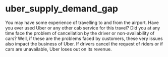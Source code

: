 # uber_supply_demand_gap
You may have some experience of travelling to and from the airport. Have you ever used Uber or any other cab service for this travel? Did you at any time face the problem of cancellation by the driver or non-availability of cars?     Well, if these are the problems faced by customers, these very issues also impact the business of Uber. If drivers cancel the request of riders or if cars are unavailable, Uber loses out on its revenue.
